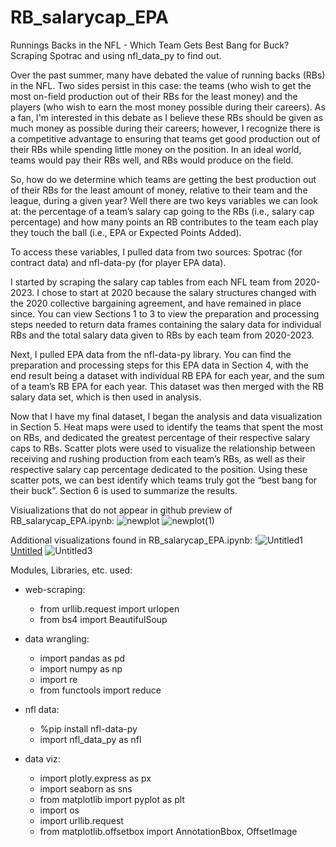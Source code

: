 # RB_salarycap_EPA
Runnings Backs in the NFL - Which Team Gets Best Bang for Buck? Scraping Spotrac and using nfl_data_py to find out.

Over the past summer, many have debated the value of running backs (RBs) in the NFL. Two sides persist in this case: the teams (who wish to get the most on-field production out of their RBs for the least money) and the players (who wish to earn the most money possible during their careers). As a fan, I'm interested in this debate as I believe these RBs should be given as much money as possible during their careers; however, I recognize there is a competitive advantage to ensuring that teams get good production out of their RBs while spending little money on the position. In an ideal world, teams would pay their RBs well, and RBs would produce on the field.

So, how do we determine which teams are getting the best production out of their RBs for the least amount of money, relative to their team and the league, during a given year? Well there are two keys variables we can look at: the percentage of a team’s salary cap going to the RBs (i.e., salary cap percentage) and how many points an RB contributes to the team each play they touch the ball (i.e., EPA or Expected Points Added).

To access these variables, I pulled data from two sources: Spotrac (for contract data) and nfl-data-py (for player EPA data).

I started by scraping the salary cap tables from each NFL team from 2020-2023. I chose to start at 2020 because the salary structures changed with the 2020 collective bargaining agreement, and have remained in place since. You can view Sections 1 to 3 to view the preparation and processing steps needed to return data frames containing the salary data for individual RBs and the total salary data given to RBs by each team from 2020-2023.

Next, I pulled EPA data from the nfl-data-py library. You can find the preparation and processing steps for this EPA data in Section 4, with the end result being a dataset with individual RB EPA for each year, and the sum of a team’s RB EPA for each year. This dataset was then merged with the RB salary data set, which is then used in analysis.

Now that I have my final dataset, I began the analysis and data visualization in Section 5. Heat maps were used to identify the teams that spent the most on RBs, and dedicated the greatest percentage of their respective salary caps to RBs. Scatter plots were used to visualize the relationship between receiving and rushing production from each team’s RBs, as well as their respective salary cap percentage dedicated to the position. Using these scatter pots, we can best identify which teams truly got the “best bang for their buck”. Section 6 is used to summarize the results.

Visiualizations that do not appear in github preview of RB_salarycap_EPA.ipynb:
![newplot](https://github.com/evmorg/RB_salarycap_EPA/assets/29820217/4f6899f9-68e3-498e-a1e5-7bd1ae086c0c)
![newplot(1)](https://github.com/evmorg/RB_salarycap_EPA/assets/29820217/67b358e5-5736-47c6-9031-ced6e1789d66)

Additional visualizations found in RB_salarycap_EPA.ipynb:
!![Untitled1](https://github.com/evmorg/RB_salarycap_EPA/assets/29820217/621c35e7-eef5-4e57-a39b-0f8de9de104d)
[Untitled](https://github.com/evmorg/RB_salarycap_EPA/assets/29820217/a19b686c-e606-4392-8a60-524444feb44d)
![Untitled3](https://github.com/evmorg/RB_salarycap_EPA/assets/29820217/fa0c77c2-4d74-45aa-8175-c1963a2792c5)

Modules, Libraries, etc. used:
- web-scraping:
  - from urllib.request import urlopen
  - from bs4 import BeautifulSoup

- data wrangling:
  - import pandas as pd
  - import numpy as np
  - import re
  - from functools import reduce

- nfl data:
  - %pip install nfl-data-py
  - import nfl_data_py as nfl

- data viz:
  - import plotly.express as px
  - import seaborn as sns
  - from matplotlib import pyplot as plt
  - import os
  - import urllib.request
  - from matplotlib.offsetbox import AnnotationBbox, OffsetImage
